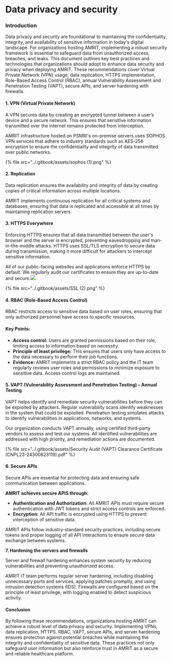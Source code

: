 # Data privacy and security

### Introduction

Data privacy and security are foundational to maintaining the confidentiality, integrity, and availability of sensitive information in today's digital landscape. For organizations hosting AMRIT, implementing a robust security framework is essential to safeguard data from unauthorized access, breaches, and leaks. This document outlines key best practices and technologies that organizations should adopt to enhance data security and privacy when deploying AMRIT. These recommendations cover Virtual Private Network (VPN) usage, data replication, HTTPS implementation, Role-Based Access Control (RBAC), annual Vulnerability Assessment and Penetration Testing (VAPT), secure APIs, and server hardening with firewalls.

#### 1. VPN (Virtual Private Network)

A VPN secures data by creating an encrypted tunnel between a user’s device and a secure network. This ensures that sensitive information transmitted over the internet remains protected from interception.

AMRIT infrastructure hosted on PSMRI's on-premise servers uses SOPHOS VPN services that adhere to industry standards such as AES-256 encryption to ensure the confidentiality and integrity of data transmitted over public networks.

{% file src="../.gitbook/assets/sophos (1).png" %}

#### 2. Replication

Data replication ensures the availability and integrity of data by creating copies of critical information across multiple locations.

AMRIT  implements continuous replication for all critical systems and databases, ensuring that data is replicated and accessible at all times by maintaining replication servers.

#### 3. HTTPS Everywhere

Enforcing HTTPS ensures that all data transmitted between the user's browser and the server is encrypted, preventing eavesdropping and man-in-the-middle attacks. HTTPS uses SSL/TLS encryption to secure data during transmission, making it more difficult for attackers to intercept sensitive information.

All of our public-facing websites and applications enforce HTTPS by default. We regularly audit our certificates to ensure they are up-to-date and secure.![](file:///C:/Users/SRINIV~1/AppData/Local/Temp/msohtmlclip1/01/clip_image004.png)

{% file src="../.gitbook/assets/SSL (2).png" %}

#### 4. RBAC (Role-Based Access Control)

RBAC restricts access to sensitive data based on user roles, ensuring that only authorized personnel have access to specific resources.

#### Key Points:

* **Access control:** Users are granted permissions based on their role, limiting access to information based on necessity.
* **Principle of least privilege:** This ensures that users only have access to the data necessary to perform their job functions.
* **Evidence:** AMRIT implements a strict RBAC policy and the IT team regularly reviews user roles and permissions to minimize exposure to sensitive data. Access control logs are maintained.

#### 5. VAPT (Vulnerability Assessment and Penetration Testing) – Annual Testing

VAPT helps identify and remediate security vulnerabilities before they can be exploited by attackers. Regular vulnerability scans identify weaknesses in the system that could be exploited. Penetration testing simulates attacks to identify vulnerabilities in applications, networks, and systems.

Our organization conducts VAPT annually, using certified third-party vendors to assess and test our systems. All identified vulnerabilities are addressed with high priority, and remediation actions are documented.

{% file src="../.gitbook/assets/Security Audit (VAPT) Clearance Certificate (CNPL23-24300823119).pdf" %}

#### 6. Secure APIs

Secure APIs are essential for protecting data and ensuring safe communication between applications.

**AMRIT achieves secure APIS through:**

* **Authentication and Authorization:** All AMRIT APIs must require secure authentication with JWT tokens and strict access controls are enforced.
* **Encryption:** All API traffic is encrypted using HTTPS to prevent interception of sensitive data.

AMRIT APIs follow industry-standard security practices, including secure tokens and proper logging of all API interactions to ensure secure data exchange between systems.

&#x20;**7. Hardening the servers and firewalls**

Server and firewall hardening enhances system security by reducing vulnerabilities and preventing unauthorized access.

AMRIT IT team performs regular server hardening, including disabling unnecessary ports and services, applying patches promptly, and using intrusion detection systems (IDS). Firewalls are configured based on the principle of least privilege, with logging enabled to detect suspicious activity.

#### Conclusion

By following these recommendations, organizations hosting AMRIT can achieve a robust level of data privacy and security. Implementing VPNs, data replication, HTTPS, RBAC, VAPT, secure APIs, and server hardening ensures protection against potential breaches while maintaining the integrity and confidentiality of sensitive data. These practices not only safeguard user information but also reinforce trust in AMRIT as a secure and reliable healthcare platform.

&#x20;
